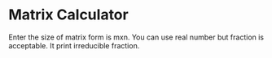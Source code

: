 # Matrix Calculator
Enter the size of matrix form is mxn.
You can use real number but fraction is acceptable.
It print irreducible fraction.

